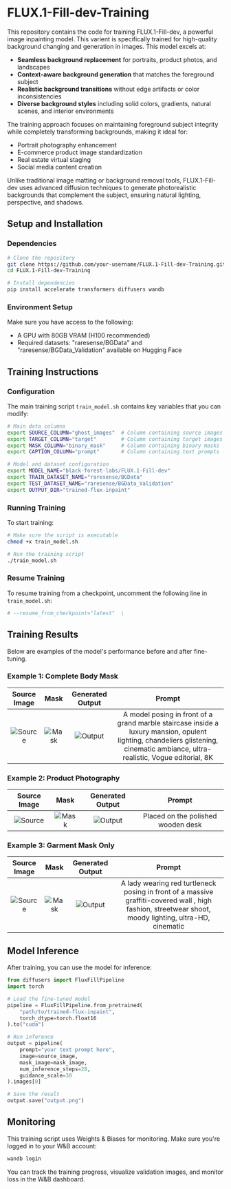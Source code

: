 # FLUX.1-Fill-dev-Training

This repository contains the code for training FLUX.1-Fill-dev, a powerful image inpainting model. This varient is specifically trained for high-quality background changing and generation in images. This model excels at:

- **Seamless background replacement** for portraits, product photos, and landscapes
- **Context-aware background generation** that matches the foreground subject
- **Realistic background transitions** without edge artifacts or color inconsistencies
- **Diverse background styles** including solid colors, gradients, natural scenes, and interior environments

The training approach focuses on maintaining foreground subject integrity while completely transforming backgrounds, making it ideal for:

- Portrait photography enhancement
- E-commerce product image standardization
- Real estate virtual staging
- Social media content creation

Unlike traditional image matting or background removal tools, FLUX.1-Fill-dev uses advanced diffusion techniques to generate photorealistic backgrounds that complement the subject, ensuring natural lighting, perspective, and shadows.

## Setup and Installation

### Dependencies

```bash
# Clone the repository
git clone https://github.com/your-username/FLUX.1-Fill-dev-Training.git
cd FLUX.1-Fill-dev-Training

# Install dependencies
pip install accelerate transformers diffusers wandb
```

### Environment Setup

Make sure you have access to the following:
- A GPU with 80GB VRAM (H100 recommended)
- Required datasets: "raresense/BGData" and "raresense/BGData_Validation" available on Hugging Face

## Training Instructions

### Configuration

The main training script `train_model.sh` contains key variables that you can modify:

```bash
# Main data columns
export SOURCE_COLUMN="ghost_images"  # Column containing source images
export TARGET_COLUMN="target"        # Column containing target images
export MASK_COLUMN="binary_mask"     # Column containing binary masks
export CAPTION_COLUMN="prompt"       # Column containing text prompts

# Model and dataset configuration
export MODEL_NAME="black-forest-labs/FLUX.1-Fill-dev"
export TRAIN_DATASET_NAME="raresense/BGData"
export TEST_DATASET_NAME="raresense/BGData_Validation"
export OUTPUT_DIR="trained-flux-inpaint"
```

### Running Training

To start training:

```bash
# Make sure the script is executable
chmod +x train_model.sh

# Run the training script
./train_model.sh
```

### Resume Training

To resume training from a checkpoint, uncomment the following line in `train_model.sh`:

```bash
# --resume_from_checkpoint="latest"  \
```

## Training Results

Below are examples of the model's performance before and after fine-tuning.

### Example 1: Complete Body Mask

| Source Image | Mask | Generated Output | Prompt |
|:------------:|:----:|:---------------------:|:----------------:|
| ![Source](https://cdn.discordapp.com/attachments/961218697094123561/1346079455235280896/55.jpg?ex=67c6e1af&is=67c5902f&hm=beadbb7ee6128abdaa5cf7ad1ce2d9bbb9ad2f7e7742aaffd0e4cf018d76de42&) | ![Mask](https://cdn.discordapp.com/attachments/961218697094123561/1346079455596249158/image_15.png?ex=67c6e1af&is=67c5902f&hm=dfd436581e2c54a01c70362f2dbdc5f8a60b0beba3f8ba2a9a96201bf96789d3&) | ![Output](https://cdn.discordapp.com/attachments/961218697094123561/1346079456002838548/image_17.png?ex=67c6e1af&is=67c5902f&hm=86987ef1d33766d98f10b4e6866813f631c4f716563f16799b36e8fcf06eed93&) | A model posing in front of a grand marble staircase inside a luxury mansion, opulent lighting, chandeliers glistening, cinematic ambiance, ultra-realistic, Vogue editorial, 8K |

### Example 2: Product Photography

| Source Image | Mask | Generated Output | Prompt |
|:------------:|:----:|:---------------------:|:----------------:|
| ![Source](https://cdn.discordapp.com/attachments/961218697094123561/1346224742322929764/0019_RON02336_74628ad7-5028-41d6-ab5f-6d8769f959f5_1.webp?ex=67c811be&is=67c6c03e&hm=a20a7d47d53dc339c568b1de24a48ad3c570b502d1fe4f45747ec2acb0dd08c3&) | ![Mask](https://cdn.discordapp.com/attachments/961218697094123561/1346224742910263367/image_50.png?ex=67c811be&is=67c6c03e&hm=c9711d08ed28f3138ca4e18283a4c033eb41ab229821b9d4b92a1ed2c3fe657a&) | ![Output](https://cdn.discordapp.com/attachments/961218697094123561/1346224743405064284/image_49.png?ex=67c811be&is=67c6c03e&hm=12ec9819b1c337c13257187938f6cf737b9564c3e77b8a831a6e79a02ba10fd0&) | Placed on the polished wooden desk |

### Example 3: Garment Mask Only

| Source Image | Mask | Generated Output | Prompt |
|:------------:|:----:|:---------------------:|:----------------:|
| ![Source](https://cdn.discordapp.com/attachments/961218697094123561/1346087288756633632/T.152.jpg?ex=67c6e8fa&is=67c5977a&hm=59069ab08737b2037ee52ac1b9f8d872e0219c6e4c33f84e773a952a4c671ec0&) | ![Mask](https://cdn.discordapp.com/attachments/961218697094123561/1346087289050238987/image_27.png?ex=67c6e8fa&is=67c5977a&hm=8c3ed1a30ba5f468f39d3b47d236c10b169aaab6bcc094923ca94411833b44ae&) | ![Output](https://cdn.discordapp.com/attachments/961218697094123561/1346087289427853312/image_28.png?ex=67c6e8fa&is=67c5977a&hm=444072978daa3c25de906f52cd2a9095817d22af53956588ee40614f6bfe259e&) | A lady wearing red turtleneck  posing in front of a massive graffiti-covered wall , high fashion, streetwear shoot, moody lighting, ultra-HD, cinematic |

## Model Inference

After training, you can use the model for inference:

```python
from diffusers import FluxFillPipeline
import torch

# Load the fine-tuned model
pipeline = FluxFillPipeline.from_pretrained(
    "path/to/trained-flux-inpaint",
    torch_dtype=torch.float16
).to("cuda")

# Run inference
output = pipeline(
    prompt="your text prompt here",
    image=source_image,
    mask_image=mask_image,
    num_inference_steps=28,
    guidance_scale=30
).images[0]

# Save the result
output.save("output.png")
```

## Monitoring

This training script uses Weights & Biases for monitoring. Make sure you're logged in to your W&B account:

```bash
wandb login
```

You can track the training progress, visualize validation images, and monitor loss in the W&B dashboard.
